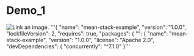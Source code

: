 # Demo_1
![Link an image.](https://myoctocat.com/assets/images/base-octocat.svg)
'''{
  "name": "mean-stack-example",
  "version": "1.0.0",
  "lockfileVersion": 2,
  "requires": true,
  "packages": {
    "": {
      "name": "mean-stack-example",
      "version": "1.0.0",
      "license": "Apache 2.0",
      "devDependencies": {
        "concurrently": "^7.1.0"
      }'''
